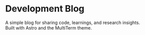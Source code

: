 # Development Blog

A simple blog for sharing code, learnings, and research insights.  
Built with Astro and the MultiTerm theme.

